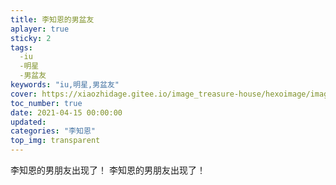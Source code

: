 ```yaml
---
title: 李知恩的男盆友
aplayer: true
sticky: 2
tags:
  -iu
  -明星
  -男盆友
keywords: "iu,明星,男盆友"  
cover: https://xiaozhidage.gitee.io/image_treasure-house/hexoimage/image/40w.jpg
toc_number: true
date: 2021-04-15 00:00:00
updated:
categories: "李知恩"
top_img: transparent
---
```


李知恩的男朋友出现了！
李知恩的男朋友出现了！

   

   
 

